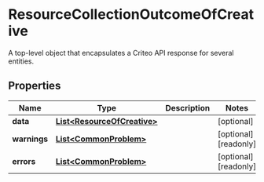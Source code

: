 

# ResourceCollectionOutcomeOfCreative

A top-level object that encapsulates a Criteo API response for several entities.

## Properties

| Name | Type | Description | Notes |
|------------ | ------------- | ------------- | -------------|
|**data** | [**List&lt;ResourceOfCreative&gt;**](ResourceOfCreative.md) |  |  [optional] |
|**warnings** | [**List&lt;CommonProblem&gt;**](CommonProblem.md) |  |  [optional] [readonly] |
|**errors** | [**List&lt;CommonProblem&gt;**](CommonProblem.md) |  |  [optional] [readonly] |



